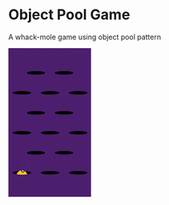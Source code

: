 # Object Pool Game
 A whack-mole game using object pool pattern

 ![Alt Text](https://raw.githubusercontent.com/diogopcv/Object-Pool-Game/main/Images/whackMole.gif)
